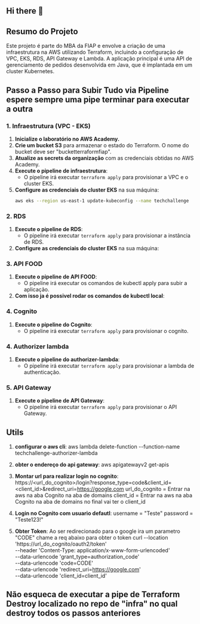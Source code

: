 ## Hi there 👋

## Resumo do Projeto

Este projeto é parte do MBA da FIAP e envolve a criação de uma infraestrutura na AWS utilizando Terraform, incluindo a configuração de VPC, EKS, RDS, API Gateway e Lambda. A aplicação principal é uma API de gerenciamento de pedidos desenvolvida em Java, que é implantada em um cluster Kubernetes.

## Passo a Passo para Subir Tudo via Pipeline espere sempre uma pipe terminar para executar a outra

### 1. Infraestrutura (VPC - EKS)

1. **Inicialize o laboratório no AWS Academy.**
2. **Crie um bucket S3** para armazenar o estado do Terraform. O nome do bucket deve ser "bucketterraformfiap".
3. **Atualize as secrets da organização** com as credenciais obtidas no AWS Academy.
4. **Execute o pipeline de infraestrutura**:
   - O pipeline irá executar `terraform apply` para provisionar a VPC e o cluster EKS.
5. **Configure as credenciais do cluster EKS** na sua máquina:
   ```bash
   aws eks --region us-east-1 update-kubeconfig --name techchallenge

### 2. RDS

1. **Execute o pipeline de RDS**:
   - O pipeline irá executar `terraform apply` para provisionar a instância de RDS.
2. **Configure as credenciais do cluster EKS** na sua máquina:

### 3. API FOOD

1. **Execute o pipeline de API FOOD**:
   - O pipeline irá executar os comandos de kubectl apply para subir a aplicação.
2. **Com isso ja é possivel rodar os comandos de kubectl local**:     

### 4. Cognito

1. **Execute o pipeline do Cognito**:
   - O pipeline irá executar `terraform apply` para provisionar o cognito.
  
### 4. Authorizer lambda

1. **Execute o pipeline do authorizer-lambda**:
   - O pipeline irá executar `terraform apply` para provisionar a lambda de authenticação.

### 5. API Gateway

1. **Execute o pipeline de API Gateway**:
   - O pipeline irá executar `terraform apply` para provisionar o API Gateway.

## Utils

1. **configurar o aws cli**:
   aws lambda delete-function --function-name techchallenge-authorizer-lambda

2. **obter o endereço do api gateway**:
   aws apigatewayv2 get-apis

3. **Montar url para realizar login no cognito**:
   https://<url_do_cognito>/login?response_type=code&client_id=<client_id>&redirect_uri=https://google.com
   url_do_cognito = Entrar na aws na aba Cognito na aba de domains
   client_id = Entrar na aws na aba Cognito na aba de domains no final vai ter o client_id
   
3. **Login no Cognito com usuario defautl**:
   username     = "Teste"
   password     = "Teste123!"

3. **Obter Token**:
   Ao ser redirecionado para o google ira um parametro "CODE" chame a req abaixo para obter o token
   curl --location 'https://url_do_cognito/oauth2/token' \
      --header 'Content-Type: application/x-www-form-urlencoded' \
      --data-urlencode 'grant_type=authorization_code' \
      --data-urlencode 'code=CODE' \
      --data-urlencode 'redirect_uri=https://google.com' \
      --data-urlencode 'client_id=client_id'

## Não esqueca de executar a pipe de Terraform Destroy localizado no repo de "infra" no qual destroy todos os passos anteriores











